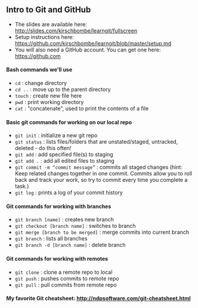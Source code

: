 ## Intro to Git and GitHub

* The slides are available here: http://slides.com/kirschbombe/learngit/fullscreen
* Setup instructions here: https://github.com/kirschbombe/learngit/blob/master/setup.md
* You will also need a GitHub account. You can get one here: https://github.com

#### Bash commands we'll use
* `cd` : change directory
* `cd ..` : move up to the parent directory
* `touch` : create new file here
* `pwd` : print working directory
* `cat` : "concatenate", used to print the contents of a file

#### Basic git commands for working on our local repo
* `git init` : initialize a new git repo
* `git status` : lists files/folders that are unstated/staged, untracked, deleted - do this often!
* `git add` : add specified file(s) to staging
* `git add .` : add all edited files to staging
* `git commit -m “commit message”` : commits all staged changes (hint: Keep related changes together in one commit. Commits allow you to roll back and track your work, so try to commit every time you complete a task.)
* `git log` : prints a log of your commit history

#### Git commands for working with branches
* `git branch [name]` : creates new branch
* `git checkout [branch name]` : switches to branch
* `git merge [branch to be merged]` : merge commits into current branch
* `git branch` : lists all branches
* `git branch -d [branch name]` : delete branch

#### Git commands for working with remotes
* `git clone` : clone a remote repo to local
* `git push` : pushes commits to remote repo
* `git pull` : pull commits from remote repo

#### My favorite Git cheatsheet:  http://ndpsoftware.com/git-cheatsheet.html
